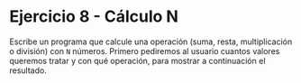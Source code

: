 # Ejercicio 8 - Cálculo N

Escribe un programa que calcule una operación (suma, resta, multiplicación o división) con `N` números. Primero pediremos al usuario cuantos valores queremos tratar y con qué operación, para mostrar a continuación el resultado.
